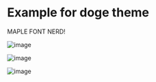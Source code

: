 # Example for doge theme 


MAPLE FONT NERD!


![image](https://github.com/user-attachments/assets/7fe5a5da-ec96-4f06-acf2-68764593239a)


![image](https://github.com/user-attachments/assets/e72802e6-698b-4989-b7f8-90e80eb6b67d)


![image](https://github.com/user-attachments/assets/cdc69671-1288-48e7-9a85-8ab002a68904)










